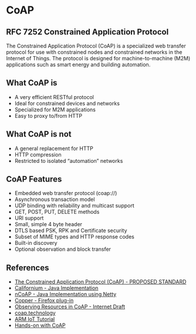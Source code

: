 # CoAP
## RFC 7252 Constrained Application Protocol
The Constrained Application Protocol (CoAP) is a specialized web transfer protocol for use with constrained nodes and constrained networks in the Internet of Things. The protocol is designed for machine-to-machine (M2M) applications such as smart energy and building automation.

## What CoAP is
- A very efficient RESTful protocol
- Ideal for constrained devices and networks
- Specialized for M2M applications
- Easy to proxy to/from HTTP 

## What CoAP is not
- A general replacement for HTTP
- HTTP compression
- Restricted to isolated “automation” networks
 
## CoAP Features
- Embedded web transfer protocol (coap://)
- Asynchronous transaction model
- UDP binding with reliability and multicast support
- GET, POST, PUT, DELETE methods
- URI support
- Small, simple 4 byte header
- DTLS based PSK, RPK and Certificate security
- Subset of MIME types and HTTP response codes
- Built-in discovery
- Optional observation and block transfer 

## References
- [The Constrained Application Protocol (CoAP) - PROPOSED STANDARD](http://tools.ietf.org/html/rfc7252)
- [Californium - Java Implementation](https://www.eclipse.org/californium)
- [nCoAP - Java Implementation using Netty](https://github.com/okleine/nCoAP)
- [Copper - Firefox plug-in](https://addons.mozilla.org/de/firefox/addon/copper-270430/)
- [Observing Resources in CoAP - Internet Draft](https://tools.ietf.org/html/draft-ietf-core-observe-08)
- [coap.technology](http://coap.technology/)
- [ARM IoT Tutorial](http://goo.gl/4vvpsK)
- [Hands-on with CoAP](http://goo.gl/LLQ03w)
